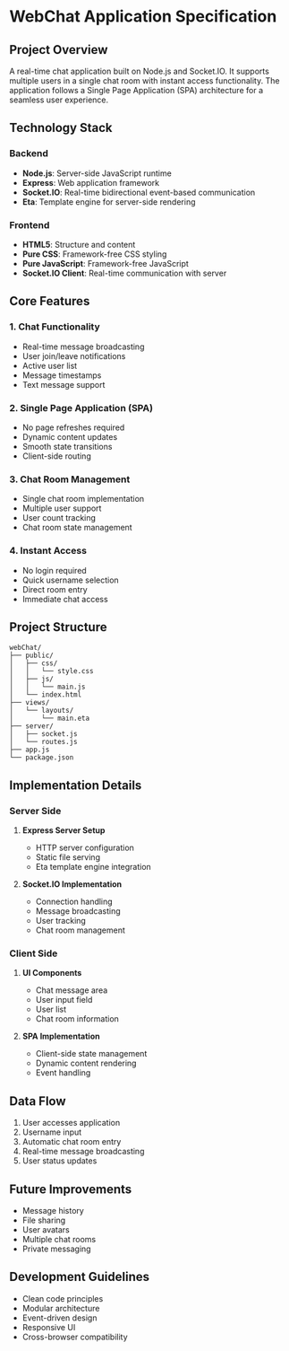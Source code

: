 # WebChat Application Specification

## Project Overview
A real-time chat application built on Node.js and Socket.IO. It supports multiple users in a single chat room with instant access functionality. The application follows a Single Page Application (SPA) architecture for a seamless user experience.

## Technology Stack

### Backend
- **Node.js**: Server-side JavaScript runtime
- **Express**: Web application framework
- **Socket.IO**: Real-time bidirectional event-based communication
- **Eta**: Template engine for server-side rendering

### Frontend
- **HTML5**: Structure and content
- **Pure CSS**: Framework-free CSS styling
- **Pure JavaScript**: Framework-free JavaScript
- **Socket.IO Client**: Real-time communication with server

## Core Features

### 1. Chat Functionality
- Real-time message broadcasting
- User join/leave notifications
- Active user list
- Message timestamps
- Text message support

### 2. Single Page Application (SPA)
- No page refreshes required
- Dynamic content updates
- Smooth state transitions
- Client-side routing

### 3. Chat Room Management
- Single chat room implementation
- Multiple user support
- User count tracking
- Chat room state management

### 4. Instant Access
- No login required
- Quick username selection
- Direct room entry
- Immediate chat access

## Project Structure
```
webChat/
├── public/
│   ├── css/
│   │   └── style.css
│   ├── js/
│   │   └── main.js
│   └── index.html
├── views/
│   └── layouts/
│       └── main.eta
├── server/
│   ├── socket.js
│   └── routes.js
├── app.js
└── package.json
```

## Implementation Details

### Server Side
1. **Express Server Setup**
   - HTTP server configuration
   - Static file serving
   - Eta template engine integration

2. **Socket.IO Implementation**
   - Connection handling
   - Message broadcasting
   - User tracking
   - Chat room management

### Client Side
1. **UI Components**
   - Chat message area
   - User input field
   - User list
   - Chat room information

2. **SPA Implementation**
   - Client-side state management
   - Dynamic content rendering
   - Event handling

## Data Flow
1. User accesses application
2. Username input
3. Automatic chat room entry
4. Real-time message broadcasting
5. User status updates

## Future Improvements
- Message history
- File sharing
- User avatars
- Multiple chat rooms
- Private messaging

## Development Guidelines
- Clean code principles
- Modular architecture
- Event-driven design
- Responsive UI
- Cross-browser compatibility 